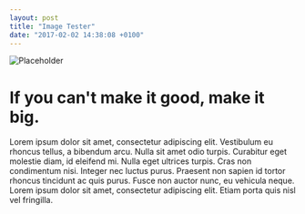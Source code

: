 ```yaml
---
layout: post
title: "Image Tester"
date: "2017-02-02 14:38:08 +0100"
---
```


![Placeholder](https://placeimg.com/960/480/any)

# If you can't make it good, make it big.

Lorem ipsum dolor sit amet, consectetur adipiscing elit. Vestibulum eu rhoncus tellus, a bibendum arcu. Nulla sit amet odio turpis. Curabitur eget molestie diam, id eleifend mi. Nulla eget ultrices turpis. Cras non condimentum nisi. Integer nec luctus purus. Praesent non sapien id tortor rhoncus tincidunt ac quis purus. Fusce non auctor nunc, eu vehicula neque. Lorem ipsum dolor sit amet, consectetur adipiscing elit. Etiam porta quis nisl vel fringilla.

